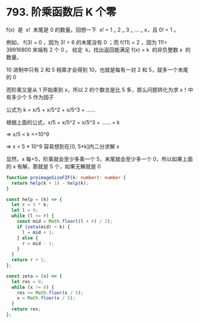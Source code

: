 # 793. 阶乘函数后 K 个零

f(x)  是  x!  末尾是 0 的数量。回想一下  x! = 1 _ 2 _ 3 _ ... _ x，且 0! = 1 。

例如， f(3) = 0 ，因为 3! = 6 的末尾没有 0 ；而 f(11) = 2 ，因为 11!= 39916800 末端有 2 个 0 。
给定  k，找出返回能满足 f(x) = k  的非负整数 x  的数量。

10 进制中只有 2 和 5 相乘才会得到 10，也就是每有一对 2 和 5，就多一个末尾的 0

而阶乘又是从 1 开始乘到 x，所以 2 的个数总是比 5 多，那么问题转化为求 x！中有多少个 5 作为因子

公式为 k = x/5 + x/5^2 + x/5^3 + ......

根据上面的公式，x/5 + x/5^2 + x/5^3 + ...... = k

=> x/5 < k <=10^9

=> x < 5 * 10^9 容易想到在[0, 5*k]内二分求解 x

显然，x 每+5，阶乘就会至少多乘一个 5，末尾就会至少多一个 0，所以如果上面的 x 有解，那就是 5 个，如果无解就是 0

```ts
function preimageSizeFZF(k: number): number {
  return help(k + 1) - help(k);
}

const help = (k) => {
  let r = 5 * k;
  let l = 0;
  while (l <= r) {
    const mid = Math.floor((l + r) / 2);
    if (zeta(mid) < k) {
      l = mid + 1;
    } else {
      r = mid - 1;
    }
  }
  return r + 1;
};

const zeta = (x) => {
  let res = 0;
  while (x != 0) {
    res += Math.floor(x / 5);
    x = Math.floor(x / 5);
  }
  return res;
};
```

